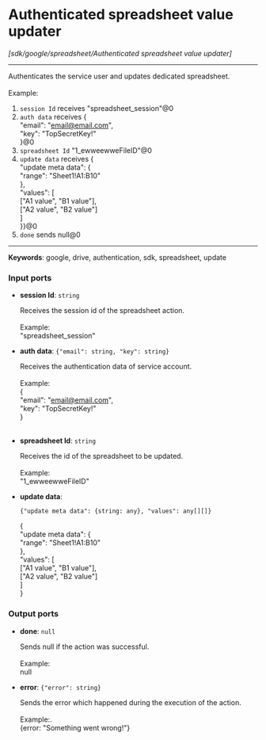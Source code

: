# Authenticated spreadsheet value updater

_[sdk/google/spreadsheet/Authenticated spreadsheet value updater]_

---

Authenticates the service user and  updates dedicated spreadsheet.<br>
<br>
Example:<br>
1. `session Id` receives "spreadsheet_session"@0 <br>
2. `auth data` receives {<br>
  "email": "email@email.com",<br>
  "key": "TopSecretKey!"<br>
}@0 <br>
3. `spreadsheet Id` "1_ewweewweFileID"@0<br>
4. `update data` receives {<br>
  "update meta data": {<br>
    "range": "Sheet1!A1:B10"<br>
  },<br>
  "values": [<br>
    ["A1 value", "B1 value"],<br>
    ["A2 value", "B2 value"]<br>
  ]<br>
}}@0 <br>
5. `done` sends null@0 <br>

---

__Keywords__: google, drive, authentication, sdk, spreadsheet, update

### Input ports

* __session Id__: ` string `

    Receives the session id of the spreadsheet action.<br>
    <br>
    Example: <br>
    "spreadsheet_session"<br>


* __auth data__: ` {"email": string, "key": string} `

    Receives the authentication data of service account.<br>
    <br>
    Example: <br>
    {<br>
      "email": "email@email.com",<br>
      "key": "TopSecretKey!"<br>
    }<br>
    <br>


* __spreadsheet Id__: ` string `

    Receives the id of the spreadsheet to be updated.<br>
    <br>
    Example:<br>
    "1_ewweewweFileID"<br>


* __update data__: 
    ```
    {"update meta data": {string: any}, "values": any[][]}
    ```

    {<br>
      "update meta data": {<br>
        "range": "Sheet1!A1:B10"<br>
      },<br>
      "values": [<br>
        ["A1 value", "B1 value"],<br>
        ["A2 value", "B2 value"]<br>
      ]<br>
    }<br>

### Output ports

* __done__: ` null `

    Sends null if the action was successful.<br>
    <br>
    Example:<br>
    null<br>


* __error__: ` {"error": string} `

    Sends the error which happened during the execution of the action.<br>
    <br>
    Example:.<br>
    {error: "Something went wrong!"}<br>

